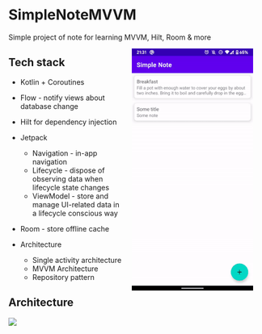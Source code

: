 # SimpleNoteMVVM
Simple project of note for learning MVVM, Hilt, Room & more


<img src="misc/preview.gif" width="240" align="right" hspace="20">

## Tech stack 
- Kotlin + Coroutines 
- Flow - notify views about database change
- Hilt for dependency injection
- Jetpack
  - Navigation - in-app navigation
  - Lifecycle - dispose of observing data when lifecycle state changes
  - ViewModel - store and manage UI-related data in a lifecycle conscious way
- Room - store offline cache

- Architecture
  - Single activity architecture
  - MVVM Architecture
  - Repository pattern
  
## Architecture
<img src="misc/repository_pattern_diagramt.png"/>
